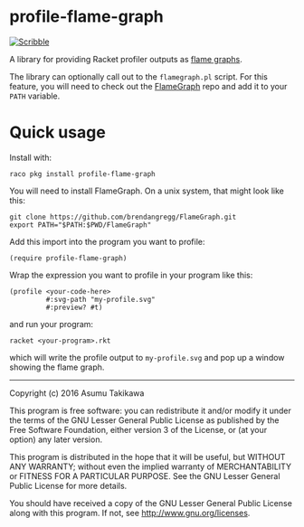 # profile-flame-graph

[![Scribble](https://img.shields.io/badge/Docs-Scribble-blue.svg)](http://docs.racket-lang.org/profile-flame-graph/index.html)

A library for providing Racket profiler outputs as
[flame graphs](https://github.com/brendangregg/FlameGraph).

The library can optionally call out to the `flamegraph.pl` script.
For this feature, you will need to check out the
[FlameGraph](https://github.com/brendangregg/FlameGraph) repo and
add it to your `PATH` variable.

# Quick usage

Install with:

```
raco pkg install profile-flame-graph
```

You will need to install FlameGraph. On a unix system, that might
look like this:

```
git clone https://github.com/brendangregg/FlameGraph.git
export PATH="$PATH:$PWD/FlameGraph"
```

Add this import into the program you want to profile:

```
(require profile-flame-graph)
```

Wrap the expression you want to profile in your program like this:

```racket
(profile <your-code-here>
         #:svg-path "my-profile.svg"
         #:preview? #t)
```

and run your program:

```
racket <your-program>.rkt
```

which will write the profile output to `my-profile.svg` and pop
up a window showing the flame graph.

---

Copyright (c) 2016 Asumu Takikawa

This program is free software: you can redistribute it and/or modify it under
the terms of the GNU Lesser General Public License as published by the Free
Software Foundation, either version 3 of the License, or (at your option) any
later version.

This program is distributed in the hope that it will be useful, but WITHOUT ANY
WARRANTY; without even the implied warranty of MERCHANTABILITY or FITNESS FOR A
PARTICULAR PURPOSE. See the GNU Lesser General Public License for more details.

You should have received a copy of the GNU Lesser General Public License along
with this program. If not, see http://www.gnu.org/licenses.
